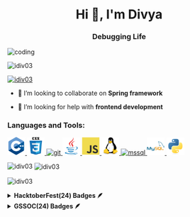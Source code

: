 <h1 align="center">Hi 👋, I'm Divya</h1>
<h3 align="center">Debugging Life</h3>
<img algin = "right" alt ="coding" width ="400" src = "https://i.pinimg.com/originals/1f/d7/8e/1fd78e28449345cb772e60eb101b66b2.gif">
<p align="left"> <img src="https://komarev.com/ghpvc/?username=idiv03&label=Profile%20views&color=0e75b6&style=flat" alt="idiv03" /> </p>

<p align="left"> <a href="https://github.com/ryo-ma/github-profile-trophy"><img src="https://github-profile-trophy.vercel.app/?username=idiv03" alt="idiv03" /></a> </p>

- 👯 I’m looking to collaborate on **Spring framework**

- 🤝 I’m looking for help with **frontend development**


<p align="left">
</p>

<h3 align="left">Languages and Tools:</h3>
<p align="left"> <a href="https://www.w3schools.com/cpp/" target="_blank" rel="noreferrer"> <img src="https://raw.githubusercontent.com/devicons/devicon/master/icons/cplusplus/cplusplus-original.svg" alt="cplusplus" width="40" height="40"/> </a> <a href="https://www.w3schools.com/css/" target="_blank" rel="noreferrer"> <img src="https://raw.githubusercontent.com/devicons/devicon/master/icons/css3/css3-original-wordmark.svg" alt="css3" width="40" height="40"/> </a> <a href="https://git-scm.com/" target="_blank" rel="noreferrer"> <img src="https://www.vectorlogo.zone/logos/git-scm/git-scm-icon.svg" alt="git" width="40" height="40"/> </a> <a href="https://www.java.com" target="_blank" rel="noreferrer"> <img src="https://raw.githubusercontent.com/devicons/devicon/master/icons/java/java-original.svg" alt="java" width="40" height="40"/> </a> <a href="https://developer.mozilla.org/en-US/docs/Web/JavaScript" target="_blank" rel="noreferrer"> <img src="https://raw.githubusercontent.com/devicons/devicon/master/icons/javascript/javascript-original.svg" alt="javascript" width="40" height="40"/> </a> <a href="https://www.linux.org/" target="_blank" rel="noreferrer"> <img src="https://raw.githubusercontent.com/devicons/devicon/master/icons/linux/linux-original.svg" alt="linux" width="40" height="40"/> </a> <a href="https://www.microsoft.com/en-us/sql-server" target="_blank" rel="noreferrer"> <img src="https://www.svgrepo.com/show/303229/microsoft-sql-server-logo.svg" alt="mssql" width="40" height="40"/> </a> <a href="https://www.mysql.com/" target="_blank" rel="noreferrer"> <img src="https://raw.githubusercontent.com/devicons/devicon/master/icons/mysql/mysql-original-wordmark.svg" alt="mysql" width="40" height="40"/> </a> <a href="https://www.python.org" target="_blank" rel="noreferrer"> <img src="https://raw.githubusercontent.com/devicons/devicon/master/icons/python/python-original.svg" alt="python" width="40" height="40"/> </a> </p>

<p><img align="left" src="https://github-readme-stats.vercel.app/api/top-langs?username=idiv03&show_icons=true&locale=en&layout=compact" alt="idiv03" /></p>

<p>&nbsp;<img align="center" src="https://github-readme-stats.vercel.app/api?username=idiv03&show_icons=true&locale=en" alt="idiv03" /></p>

<p><img align="center" src="https://github-readme-streak-stats.herokuapp.com/?user=idiv03&" alt="idiv03" /></p>
<!--hacktoberfest 2024-->
<details>	
 <summary><b>HacktoberFest(24) Badges 🪶</b></summary><br>
<div style='display:flex; align-items:center; gap: 10px;' align='center'>
<img src="https://assets.holopin.io/eyJidWNrZXQiOiJob2xvcGluLWFzc2V0cyIsImtleSI6ImFzc2V0cy9jbDd0ZDhncDUwMTMyMDlrMHd1OHFlNHg5IiwiZWRpdHMiOnsicm90YXRlIjpudWxsfX0=" alt="cplusplus" width="100" height="100"/>
 <img src="https://assets.holopin.io/hf2024levels/level0-sloth-hello-0-0-0-0.webp" alt="cplusplus" width="100" height="100"/>
   <img src="https://assets.holopin.io/hf2024levels/level1-sloth-hello-tumbler-0-0-0.webp" alt="cplusplus" width="100" height="100"/>
    <img src="https://assets.holopin.io/hf2024levels/level2-sloth-hello-tumbler-hoodie-0-0.webp" alt="cplusplus" width="100" height="100"/>
     <img src="https://assets.holopin.io/hf2024levels/level3-sloth-hello-tumbler-hoodie-sparkle-0.webp" alt="cplusplus" width="100" height="100"/>
      <img src="https://assets.holopin.io/hf2024levels/level4-sloth-hello-tumbler-hoodie-sparkle-eclipse.webp" alt="cplusplus" width="100" height="100"/>
      </div>
</details>
<!--GSSoc extd 2024-->
<details>	
 <summary><b>GSSOC(24) Badges 🪶</b></summary><br>
<div style='display:flex; align-items:center; gap: 10px;' align='center'><a href="https://gssoc.girlscript.tech/leaderboard">
<img src="https://raw.githubusercontent.com/GSSoC24/Postman-Challenge/main/docs/assets/Postman%20White.png" width="100px" height="100px"/>
  <img src="https://raw.githubusercontent.com/GSSoC24/Postman-Challenge/main/docs/assets/1.png" width="100px" height="100px" />
  <img src="https://raw.githubusercontent.com/GSSoC24/Postman-Challenge/main/docs/assets/2.png" width="100px" height="100px" />
  <img src="https://raw.githubusercontent.com/GSSoC24/Postman-Challenge/main/docs/assets/3.png" width="100px" height="100px" />
  <img src="https://raw.githubusercontent.com/GSSoC24/Postman-Challenge/main/docs/assets/4.png" width="100px" height="100px" />
  <img src="https://raw.githubusercontent.com/GSSoC24/Postman-Challenge/main/docs/assets/5.png" width="100px" height="100px" />
 
</div>
</details>
